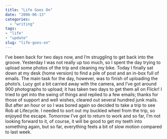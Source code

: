 ```yaml
---
title: "Life Goes On"
date: "2006-06-13"
categories: 
  - "writing"
tags:
- "life"
- "update"
slug: "life-goes-on"
---
```


I’ve been back for two days now, and I’m struggling to get back into the groove. Yesterday I was not really up too much, so I spent the day trying to upload some photos of the trip and cleaning my bike. Today I finally sat down at my desk (home version) to find a pile of post and an in-box full of emails. The main task for the day, however, was to finish of uploading the photo’s. Lucy got a bit carried away with the camera, and I’ve got around 900 photographs to upload; it has taken two days to get them all on Flickr! I tried to get into the swing of things and replied to a few emails; thanks for those of support and well wishes, cleared out several hundred junk mails. But after an hour or so I was bored again so decided to take a trip to see Rob at Lifecycle. I needed to sort out my buckled wheel from the trip, so enjoyed the escape. Tomorrow I’ve got to return to work and so far, I’m not looking forward to it, of course, it will be good to get my teeth into something again, but so far, everything feels a bit of slow motion compared to last week.
